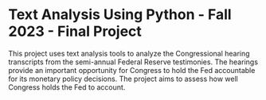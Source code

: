 # Text Analysis Using Python - Fall 2023 - Final Project
This project uses text analysis tools to analyze the Congressional hearing transcripts from the semi-annual Federal Reserve testimonies. The hearings provide an important opportunity for Congress to hold the Fed accountable for its monetary policy decisions. The project aims to assess how well Congress holds the Fed to account.

